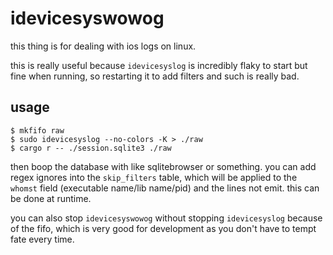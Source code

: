 # idevicesyswowog

this thing is for dealing with ios logs on linux.

this is really useful because `idevicesyslog` is incredibly flaky to start but
fine when running, so restarting it to add filters and such is really bad.

## usage

```
$ mkfifo raw
$ sudo idevicesyslog --no-colors -K > ./raw
$ cargo r -- ./session.sqlite3 ./raw
```

then boop the database with like sqlitebrowser or something. you can add regex
ignores into the `skip_filters` table, which will be applied to the `whomst`
field (executable name/lib name/pid) and the lines not emit. this can be done
at runtime.

you can also stop `idevicesyswowog` without stopping `idevicesyslog` because of
the fifo, which is very good for development as you don't have to tempt fate
every time.
